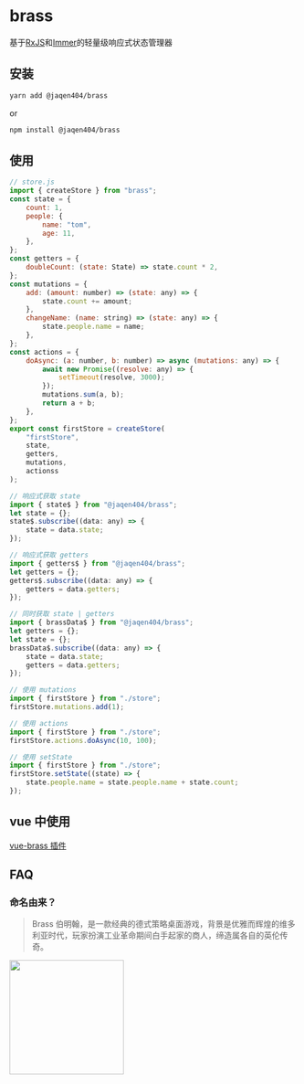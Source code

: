 # brass

基于[RxJS](https://github.com/ReactiveX/rxjs)和[Immer](https://github.com/immerjs/immer)的轻量级响应式状态管理器

## 安装

```bash
yarn add @jaqen404/brass
```

or

```bash
npm install @jaqen404/brass
```

## 使用

```js
// store.js
import { createStore } from "brass";
const state = {
    count: 1,
    people: {
        name: "tom",
        age: 11,
    },
};
const getters = {
    doubleCount: (state: State) => state.count * 2,
};
const mutations = {
    add: (amount: number) => (state: any) => {
        state.count += amount;
    },
    changeName: (name: string) => (state: any) => {
        state.people.name = name;
    },
};
const actions = {
    doAsync: (a: number, b: number) => async (mutations: any) => {
        await new Promise((resolve: any) => {
            setTimeout(resolve, 3000);
        });
        mutations.sum(a, b);
        return a + b;
    },
};
export const firstStore = createStore(
    "firstStore",
    state,
    getters,
    mutations,
    actionss
);
```

```js
// 响应式获取 state
import { state$ } from "@jaqen404/brass";
let state = {};
state$.subscribe((data: any) => {
    state = data.state;
});
```

```js
// 响应式获取 getters
import { getters$ } from "@jaqen404/brass";
let getters = {};
getters$.subscribe((data: any) => {
    getters = data.getters;
});
```

```js
// 同时获取 state | getters
import { brassData$ } from "@jaqen404/brass";
let getters = {};
let state = {};
brassData$.subscribe((data: any) => {
    state = data.state;
    getters = data.getters;
});
```

```js
// 使用 mutations
import { firstStore } from "./store";
firstStore.mutations.add(1);
```

```js
// 使用 actions
import { firstStore } from "./store";
firstStore.actions.doAsync(10, 100);
```

```js
// 使用 setState
import { firstStore } from "./store";
firstStore.setState((state) => {
    state.people.name = state.people.name + state.count;
});
```

## vue 中使用

[vue-brass 插件](https://github.com/jaqen404/vue-brass)

## FAQ

### 命名由来？

> Brass 伯明翰，是一款经典的德式策略桌面游戏，背景是优雅而辉煌的维多利亚时代，玩家扮演工业革命期间白手起家的商人，缔造属各自的英伦传奇。

<img src="https://cf.geekdo-images.com/UIlFaaTmaWms7F5xdEFgGA__imagepage/img/SitcV7akzI3P_dl8pPEneEpM-U4=/fit-in/900x600/filters:no_upscale():strip_icc()/pic3549793.jpg" width="200" height="200" />
